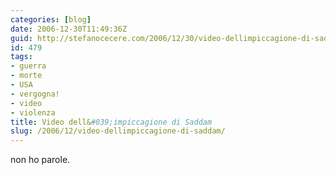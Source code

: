 ```yaml
---
categories: [blog]
date: 2006-12-30T11:49:36Z
guid: http://stefanocecere.com/2006/12/30/video-dellimpiccagione-di-saddam/
id: 479
tags:
- guerra
- morte
- USA
- vergogna!
- video
- violenza
title: Video dell&#039;impiccagione di Saddam
slug: /2006/12/video-dellimpiccagione-di-saddam/
---
```


non ho parole.